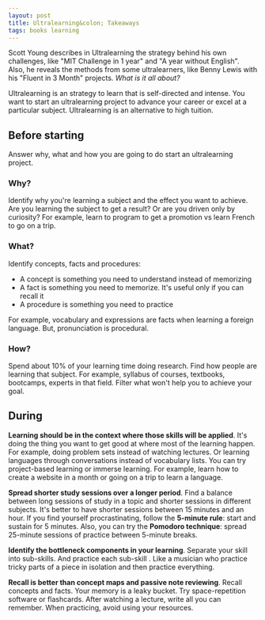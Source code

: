 ```yaml
---
layout: post
title: Ultralearning&colon; Takeaways
tags: books learning
---
```


Scott Young describes in Ultralearning the strategy behind his own challenges, like "MIT Challenge in 1 year" and "A year without English". Also, he reveals the methods from some ultralearners, like Benny Lewis with his "Fluent in 3 Month" projects. _What is it all about?_

Ultralearning is an strategy to learn that is self-directed and intense. You want to start an ultralearning project to advance your career or excel at a particular subject. Ultralearning is an alternative to high tuition.

## Before starting

Answer why, what and how you are going to do start an ultralearning project.

### Why?

Identify why you're learning a subject and the effect you want to achieve. Are you learning the subject to get a result? Or are you driven only by curiosity? For example, learn to program to get a promotion vs learn French to go on a trip.

### What?

Identify concepts, facts and procedures:

  * A concept is something you need to understand instead of memorizing
  * A fact is something you need to memorize. It's useful only if you can recall it
  * A procedure is something you need to practice

For example, vocabulary and expressions are facts when learning a foreign language. But, pronunciation is procedural.

### How?

Spend about 10% of your learning time doing research. Find how people are learning that subject. For example, syllabus of courses, textbooks, bootcamps, experts in that field. Filter what won't help you to achieve your goal.

## During

**Learning should be in the context where those skills will be applied**. It's doing the thing you want to get good at where most of the learning happen. For example, doing problem sets instead of watching lectures. Or learning languages through conversations instead of vocabulary lists. You can try project-based learning or immerse learning. For example, learn how to create a website in a month or going on a trip to learn a language.

**Spread shorter study sessions over a longer period**. Find a balance between long sessions of study in a topic and shorter sessions in different subjects. It's better to have shorter sessions between 15 minutes and an hour. If you find yourself procrastinating, follow the **5-minute rule**: start and sustain for 5 minutes. Also, you can try the **Pomodoro technique**: spread 25-minute sessions of practice between 5-minute breaks.

**Identify the bottleneck components in your learning**. Separate your skill into sub-skills. And practice each sub-skill . Like a musician who practice tricky parts of a piece in isolation and then practice everything.

**Recall is better than concept maps and passive note reviewing**. Recall concepts and facts. Your memory is a leaky bucket. Try space-repetition software or flashcards. After watching a lecture, write all you can remember. When practicing, avoid using your resources.